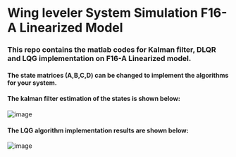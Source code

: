 # Wing leveler System Simulation F16-A Linearized Model
### This repo contains the matlab codes for Kalman filter, DLQR and LQG implementation on F16-A Linearized model.
#### The state matrices (A,B,C,D) can be changed to implement the algorithms for your system.
#### The kalman filter estimation of the states is shown below:
![image](https://user-images.githubusercontent.com/73269696/160678224-43dcded7-fd8d-41d2-a9d1-46779e131d12.png)
#### The LQG algorithm implementation results are shown below:
![image](https://user-images.githubusercontent.com/73269696/160679198-8fd007e9-784e-4cee-ba9c-52c4230176e0.png)


